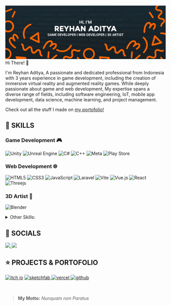 ![Reyhan Aditya](https://raw.githubusercontent.com/Ryn-Ad/Ryn-Ad/refs/heads/main/gitHead.png)
Hi There! :wave:

I'm Reyhan Aditya, A passionate and dedicated professional from Indonesia with 3 years experience in game development, including the creation of immersive virtual reality and augmented reality games. While deeply passionate about game and web development, My expertise spans a diverse range of fields, including software engineering, IoT, mobile app development, data science, machine learning, and project management.

Check out all the stuff I made on [my portofolio!](ryn-ad.vercel.app)

## :briefcase: SKILLS
### Game Development :video_game:
![Unity](https://img.shields.io/badge/unity-%23000000.svg?style=for-the-badge&logo=unity&logoColor=white) ![Unreal Engine](https://img.shields.io/badge/unrealengine-%23313131.svg?style=for-the-badge&logo=unrealengine&logoColor=white) ![C#](https://img.shields.io/badge/c%23-%23239120.svg?style=for-the-badge&logo=c#&logoColor=white) ![C++](https://img.shields.io/badge/c++-%2300599C.svg?style=for-the-badge&logo=c%2B%2B&logoColor=white) ![Meta](https://img.shields.io/badge/Virtual_Reality-%230467DF.svg?style=for-the-badge&logo=Meta&logoColor=white) ![Play Store](https://img.shields.io/badge/Augmented_Reality-c80a2d?style=for-the-badge&logo=google-play&logoColor=white) 
### Web Development :globe_with_meridians:
![HTML5](https://img.shields.io/badge/html5-%23E34F26.svg?style=for-the-badge&logo=html5&logoColor=white) ![CSS3](https://img.shields.io/badge/css3-%231572B6.svg?style=for-the-badge&logo=css3&logoColor=white) ![JavaScript](https://img.shields.io/badge/javascript-%23323330.svg?style=for-the-badge&logo=javascript&logoColor=%23F7DF1E) ![Laravel](https://img.shields.io/badge/laravel-%23FF2D20.svg?style=for-the-badge&logo=laravel&logoColor=white) ![Vite](https://img.shields.io/badge/vite-%23646CFF.svg?style=for-the-badge&logo=vite&logoColor=white) ![Vue.js](https://img.shields.io/badge/vuejs-%2335495e.svg?style=for-the-badge&logo=vuedotjs&logoColor=%234FC08D) ![React](https://img.shields.io/badge/react-%2320232a.svg?style=for-the-badge&logo=react&logoColor=%2361DAFB) ![Threejs](https://img.shields.io/badge/threejs-black?style=for-the-badge&logo=three.js&logoColor=white)
### 3D Artist :space_invader:
![Blender](https://img.shields.io/badge/blender-%23F5792A.svg?style=for-the-badge&logo=blender&logoColor=white)

<details>
<summary>Other Skills:</summary>
<br/>

### Mobile Development :iphone:
![Android](https://img.shields.io/badge/Android-3DDC84?style=for-the-badge&logo=android&logoColor=white) ![Android Studio](https://img.shields.io/badge/android%20studio-346ac1?style=for-the-badge&logo=android%20studio&logoColor=white) 
### Machine Learning :computer:
![TensorFlow](https://img.shields.io/badge/TensorFlow-%23FF6F00.svg?style=for-the-badge&logo=TensorFlow&logoColor=white) ![Google Colab](https://img.shields.io/badge/Google%20Colab-%23F9A825.svg?style=for-the-badge&logo=googlecolab&logoColor=white) ![Jupyter Notebook](https://img.shields.io/badge/jupyter-%23FA0F00.svg?style=for-the-badge&logo=jupyter&logoColor=white) ![OpenCV](https://img.shields.io/badge/opencv-%23white.svg?style=for-the-badge&logo=opencv&logoColor=white)

</details>

## :bust_in_silhouette: SOCIALS
<a href="https://www.linkedin.com/in/reyhan-aditya/">
<img src="https://img.shields.io/badge/linkedin-%230077B5.svg?style=flat&logo=linkedin&logoColor=white">
</a>
<a href="https://www.instagram.com/reyhann.ad/">
<img src="https://img.shields.io/badge/Instagram-%23E4405F.svg?style=flat&logo=Instagram&logoColor=white">
</a>

## :star: PROJECTS & PORTOFOLIO
<a href="https://ryn-works.itch.io/" target="_blank">
    <img src="https://img.shields.io/static/v1?message=ITCH.IO&logo=Itch.io&label=&color=FF0B34&logoColor=white&labelColor=&style=for-the-badge" height="35" alt="itch io"  /></a>
<a href="https://sketchfab.com/reyn.ad" target="_blank">
    <img src="https://img.shields.io/static/v1?message=Sketchfab&logo=sketchfab&label=&color=005F9E&logoColor=white&labelColor=&style=for-the-badge" height="35" alt="sketchfab"  />
    </a>
    <a href="https://ryn-ad.vercel.app/" target="_blank">
    <img src="https://img.shields.io/static/v1?message=Website&logo=vercel&label=&color=000000&logoColor=white&labelColor=&style=for-the-badge" height="35" alt="vercel"  />
    </a>
    <a href="https://github.com/Ryn-Ad" target="_blank">
    <img src="https://img.shields.io/static/v1?message=GitHub&logo=github&label=&color=121011&logoColor=white&labelColor=&style=for-the-badge" height="35" alt="github"  />
    </a>
<br/>
<br/>
<br/>

> **My Motto:**
> *Nunquam non Paratus*
